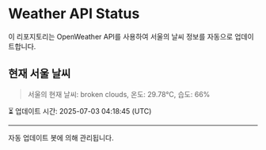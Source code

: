 
# Weather API Status

이 리포지토리는 OpenWeather API를 사용하여 서울의 날씨 정보를 자동으로 업데이트합니다.

## 현재 서울 날씨
> 서울의 현재 날씨: broken clouds, 온도: 29.78°C, 습도: 66%

⏳ 업데이트 시간: 2025-07-03 04:18:45 (UTC)

---
자동 업데이트 봇에 의해 관리됩니다.
